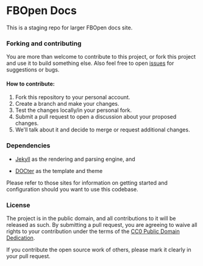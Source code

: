 # FBOpen Docs

This is a staging repo for larger FBOpen docs site.

### Forking and contributing

You are more than welcome to contribute to this project, or fork this project and use it to build something else. Also feel free to open [issues](https://github.com/18f/fbopen-docs/issues) for suggestions or bugs.

#### How to contribute:

1. Fork this repository to your personal account.
2. Create a branch and make your changes.
3. Test the changes locally/in your personal fork.
4. Submit a pull request to open a discussion about your proposed changes.
5. We'll talk about it and decide to merge or request additional changes.

### Dependencies

 - [Jekyll](http://jekyllrb.com/) as the rendering and parsing engine, and

 - [DOCter](https://github.com/CFPB/DOCter) as the template and theme

Please refer to those sites for information on getting started and configuration should you want to use this codebase.

### License

The project is in the public domain, and all contributions to it will be released as such. By submitting a pull request, you are agreeing to waive all rights to your contribution under the terms of the [CC0 Public Domain Dedication](http://creativecommons.org/publicdomain/zero/1.0/).

If you contribute the open source work of others, please mark it clearly in your pull request.